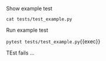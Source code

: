 Show example test

`cat tests/test_example.py`

Run example test

`pytest tests/test_example.py`{{exec}}

TEst fails ...
